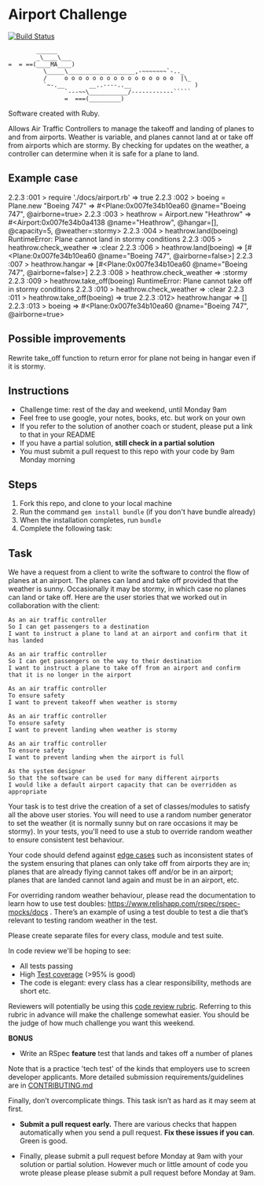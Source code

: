 Airport Challenge
=================
[![Build Status](https://travis-ci.org/makersacademy/airport_challenge.svg?branch=master)](https://travis-ci.org/makersacademy/airport_challenge)

```
        ______
        _\____\___
=  = ==(____MA____)
          \_____\___________________,-~~~~~~~`-.._
          /     o o o o o o o o o o o o o o o o  |\_
          `~-.__       __..----..__                  )
                `---~~\___________/------------`````
                =  ===(_________)

```




Software created with Ruby.

Allows Air Traffic Controllers to manage the takeoff and landing of planes to and from airports. Weather is variable, and planes cannot land at or take off from airports which are stormy. By checking for updates on the weather, a controller can determine when it is safe for a plane to land.

Example case
------------

2.2.3 :001 > require './docs/airport.rb'
 => true
2.2.3 :002 > boeing = Plane.new "Boeing 747"
 => #<Plane:0x007fe34b10ea60 @name="Boeing 747", @airborne=true>
2.2.3 :003 > heathrow = Airport.new "Heathrow"
 => #<Airport:0x007fe34b0a4138 @name="Heathrow", @hangar=[], @capacity=5, @weather=:stormy>
2.2.3 :004 > heathrow.land(boeing)
RuntimeError: Plane cannot land in stormy conditions
2.2.3 :005 > heathrow.check_weather
 => :clear
2.2.3 :006 > heathrow.land(boeing)
 => [#<Plane:0x007fe34b10ea60 @name="Boeing 747", @airborne=false>]
2.2.3 :007 > heathrow.hangar
 => [#<Plane:0x007fe34b10ea60 @name="Boeing 747", @airborne=false>]
 2.2.3 :008 > heathrow.check_weather
 => :stormy
 2.2.3 :009 > heathrow.take_off(boeing)
RuntimeError: Plane cannot take off in stormy conditions
2.2.3 :010 > heathrow.check_weather
 => :clear
2.2.3 :011 > heathrow.take_off(boeing)
 => true
2.2.3 :012> heathrow.hangar
 => []
2.2.3 :013 > boeing
 => #<Plane:0x007fe34b10ea60 @name="Boeing 747", @airborne=true>



Possible improvements
----------

Rewrite take_off function to return error for plane not being in hangar even if it is stormy.


Instructions
---------

* Challenge time: rest of the day and weekend, until Monday 9am
* Feel free to use google, your notes, books, etc. but work on your own
* If you refer to the solution of another coach or student, please put a link to that in your README
* If you have a partial solution, **still check in a partial solution**
* You must submit a pull request to this repo with your code by 9am Monday morning

Steps
-------

1. Fork this repo, and clone to your local machine
2. Run the command `gem install bundle` (if you don't have bundle already)
3. When the installation completes, run `bundle`
4. Complete the following task:

Task
-----

We have a request from a client to write the software to control the flow of planes at an airport. The planes can land and take off provided that the weather is sunny. Occasionally it may be stormy, in which case no planes can land or take off.  Here are the user stories that we worked out in collaboration with the client:

```
As an air traffic controller
So I can get passengers to a destination
I want to instruct a plane to land at an airport and confirm that it has landed

As an air traffic controller
So I can get passengers on the way to their destination
I want to instruct a plane to take off from an airport and confirm that it is no longer in the airport

As an air traffic controller
To ensure safety
I want to prevent takeoff when weather is stormy

As an air traffic controller
To ensure safety
I want to prevent landing when weather is stormy

As an air traffic controller
To ensure safety
I want to prevent landing when the airport is full

As the system designer
So that the software can be used for many different airports
I would like a default airport capacity that can be overridden as appropriate
```

Your task is to test drive the creation of a set of classes/modules to satisfy all the above user stories. You will need to use a random number generator to set the weather (it is normally sunny but on rare occasions it may be stormy). In your tests, you'll need to use a stub to override random weather to ensure consistent test behaviour.

Your code should defend against [edge cases](http://programmers.stackexchange.com/questions/125587/what-are-the-difference-between-an-edge-case-a-corner-case-a-base-case-and-a-b) such as inconsistent states of the system ensuring that planes can only take off from airports they are in; planes that are already flying cannot takes off and/or be in an airport; planes that are landed cannot land again and must be in an airport, etc.

For overriding random weather behaviour, please read the documentation to learn how to use test doubles: https://www.relishapp.com/rspec/rspec-mocks/docs . There’s an example of using a test double to test a die that’s relevant to testing random weather in the test.

Please create separate files for every class, module and test suite.

In code review we'll be hoping to see:

* All tests passing
* High [Test coverage](https://github.com/makersacademy/course/blob/master/pills/test_coverage.md) (>95% is good)
* The code is elegant: every class has a clear responsibility, methods are short etc.

Reviewers will potentially be using this [code review rubric](docs/review.md).  Referring to this rubric in advance will make the challenge somewhat easier.  You should be the judge of how much challenge you want this weekend.

**BONUS**

* Write an RSpec **feature** test that lands and takes off a number of planes

Note that is a practice 'tech test' of the kinds that employers use to screen developer applicants.  More detailed submission requirements/guidelines are in [CONTRIBUTING.md](CONTRIBUTING.md)

Finally, don’t overcomplicate things. This task isn’t as hard as it may seem at first.

* **Submit a pull request early.**  There are various checks that happen automatically when you send a pull request.  **Fix these issues if you can**.  Green is good.

* Finally, please submit a pull request before Monday at 9am with your solution or partial solution.  However much or little amount of code you wrote please please please submit a pull request before Monday at 9am.
